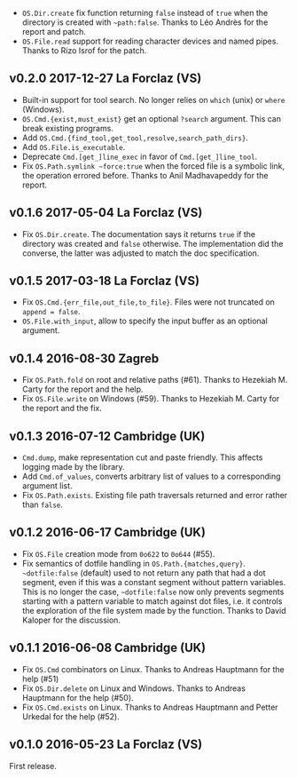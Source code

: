 
- `OS.Dir.create` fix function returning `false` instead of 
  `true` when the directory is created with `~path:false`.
  Thanks to Léo Andrès for the report and patch.
- `OS.File.read` support for reading character devices and named
  pipes. Thanks to Rizo Isrof for the patch.

v0.2.0 2017-12-27 La Forclaz (VS)
---------------------------------

- Built-in support for tool search. No longer relies on `which` (unix)
  or `where` (Windows).
- `OS.Cmd.{exist,must_exist}` get an optional `?search` argument. This can
  break existing programs.
- Add `OS.Cmd.{find_tool,get_tool,resolve,search_path_dirs}`.
- Add `OS.File.is_executable`.
- Deprecate `Cmd.[get_]line_exec` in favor of `Cmd.[get_]line_tool`.
- Fix `OS.Path.symlink ~force:true` when the forced file is a symbolic
  link, the operation errored before. Thanks to Anil Madhavapeddy for
  the report.

v0.1.6 2017-05-04 La Forclaz (VS)
---------------------------------

- Fix `OS.Dir.create`. The documentation says it returns `true` if the
  directory was created and `false` otherwise. The implementation did
  the converse, the latter was adjusted to match the doc
  specification.

v0.1.5 2017-03-18 La Forclaz (VS)
---------------------------------

- Fix `OS.Cmd.{err_file,out_file,to_file}`. Files were not truncated
  on `append = false`.
- `OS.File.with_input`, allow to specify the input buffer as an
  optional argument.

v0.1.4 2016-08-30 Zagreb
------------------------

- Fix `OS.Path.fold` on root and relative paths (#61).
  Thanks to Hezekiah M. Carty for the report and the help.
- Fix `OS.File.write` on Windows (#59). Thanks
  to Hezekiah M. Carty for the report and the fix.

v0.1.3 2016-07-12 Cambridge (UK)
--------------------------------

- `Cmd.dump`, make representation cut and paste friendly. This
  affects logging made by the library.
- Add `Cmd.of_values`, converts arbitrary list of values to
  a corresponding argument list.
- Fix `OS.Path.exists`. Existing file path traversals returned
  and error rather than `false`.
  
v0.1.2 2016-06-17 Cambridge (UK)
--------------------------------

- Fix `OS.File` creation mode from `0o622` to `0o644` (#55).
- Fix semantics of dotfile handling in `OS.Path.{matches,query}`.
  `~dotfile:false` (default) used to not return any path that had a
  dot segment, even if this was a constant segment without pattern
  variables. This is no longer the case, `~dotfile:false` now only
  prevents segments starting with a pattern variable to match against
  dot files, i.e. it controls the exploration of the file system made
  by the function. Thanks to David Kaloper for the discussion.
  
v0.1.1 2016-06-08 Cambridge (UK)
--------------------------------

- Fix `OS.Cmd` combinators on Linux. Thanks to Andreas Hauptmann for
  the help (#51)
- Fix `OS.Dir.delete` on Linux and Windows. Thanks to Andreas Hauptmann
  for the help (#50).
- Fix `OS.Cmd.exists` on Linux. Thanks to Andreas Hauptmann and
  Petter Urkedal for the help (#52).

v0.1.0 2016-05-23 La Forclaz (VS)
---------------------------------

First release.
